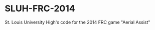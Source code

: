 SLUH-FRC-2014
=============

St. Louis University High's code for the 2014 FRC game "Aerial Assist"
